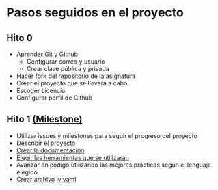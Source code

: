# Pasos seguidos en el proyecto  
## Hito 0  
- Aprender Git y Github  
  - Configurar correo y usuario  
  - Crear clave pública y privada
- Hacer fork del repositorio de la asignatura  
- Crear el proyecto que se llevará a cabo  
- Escoger Licencia  
- Configurar perfil de Github  

## Hito 1 [(Milestone)](https://github.com/thomasruizfdez/AskingPpl/milestone/1)  
- Utilizar issues y milestones para seguir el progreso del proyecto  
- [Describir el proyecto](https://github.com/thomasruizfdez/AskingPpl/issues/1)
- [Crear la documentación](https://github.com/thomasruizfdez/AskingPpl/issues/2)  
- [Elegir las herramientas que se utilizarán](https://github.com/thomasruizfdez/AskingPpl/issues/3)
- Avanzar en código utilizando las mejores prácticas según el lenguaje elegido  
- [Crear archivo iv.yaml](https://github.com/thomasruizfdez/AskingPpl/issues/4)
 
